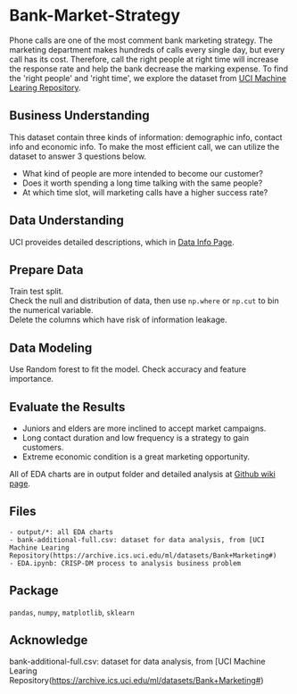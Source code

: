 # Bank-Market-Strategy

Phone calls are one of the most comment bank marketing strategy. The marketing department makes hundreds of calls every single day, but every call has its cost. Therefore, call the right people at right time will increase the response rate and help the bank decrease the marking expense. To find the 'right people' and 'right time', we explore the dataset from [UCI Machine Learing Repository](https://archive.ics.uci.edu/ml/datasets/Bank+Marketing#).

## Business Understanding
This dataset contain three kinds of information: demographic info, contact info and economic info. To make the most efficient call, we can utilize the dataset to answer 3 questions below.

  - What kind of people are more intended to become our customer?
  - Does it worth spending a long time talking with the same people?
  - At which time slot, will marketing calls have a higher success rate?
  
## Data Understanding
UCI proveides detailed descriptions, which in [Data Info Page](https://github.com/jackie-sun7/Bank-Market-Strategy/wiki/Data-Info).

## Prepare Data
Train test split.
<br>Check the null and distribution of data, then use `np.where` or `np.cut` to bin the numerical variable. 
<br>Delete the columns which have risk of information leakage.

## Data Modeling
Use Random forest to fit the model. Check accuracy and feature importance.

## Evaluate the Results

 - Juniors and elders are more inclined to accept market campaigns.
 - Long contact duration and low frequency is a strategy to gain customers.
 - Extreme economic condition is a great marketing opportunity.

All of EDA charts are in output folder and detailed analysis at [Github wiki page](https://github.com/jackie-sun7/Bank-Market-Strategy/wiki/Bank-Market-Strategy-Data-Analysis).

## Files
    - output/*: all EDA charts
    - bank-additional-full.csv: dataset for data analysis, from [UCI Machine Learing Repository(https://archive.ics.uci.edu/ml/datasets/Bank+Marketing#)
    - EDA.ipynb: CRISP-DM process to analysis business problem

## Package 
`pandas`, `numpy`, `matplotlib`, `sklearn`

## Acknowledge 
bank-additional-full.csv: dataset for data analysis, from [UCI Machine Learing Repository(https://archive.ics.uci.edu/ml/datasets/Bank+Marketing#)